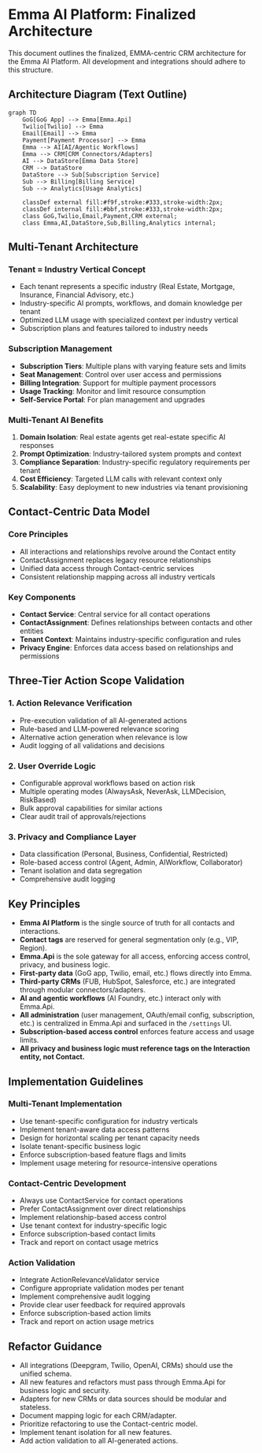 # Emma AI Platform: Finalized Architecture

This document outlines the finalized, EMMA-centric CRM architecture for the Emma AI Platform. All development and integrations should adhere to this structure.

## Architecture Diagram (Text Outline)

```mermaid
graph TD
    GoG[GoG App] --> Emma[Emma.Api]
    Twilio[Twilio] --> Emma
    Email[Email] --> Emma
    Payment[Payment Processor] --> Emma
    Emma --> AI[AI/Agentic Workflows]
    Emma --> CRM[CRM Connectors/Adapters]
    AI --> DataStore[Emma Data Store]
    CRM --> DataStore
    DataStore --> Sub[Subscription Service]
    Sub --> Billing[Billing Service]
    Sub --> Analytics[Usage Analytics]
    
    classDef external fill:#f9f,stroke:#333,stroke-width:2px;
    classDef internal fill:#bbf,stroke:#333,stroke-width:2px;
    class GoG,Twilio,Email,Payment,CRM external;
    class Emma,AI,DataStore,Sub,Billing,Analytics internal;
```

## Multi-Tenant Architecture

### Tenant = Industry Vertical Concept

- Each tenant represents a specific industry (Real Estate, Mortgage, Insurance, Financial Advisory, etc.)
- Industry-specific AI prompts, workflows, and domain knowledge per tenant
- Optimized LLM usage with specialized context per industry vertical
- Subscription plans and features tailored to industry needs

### Subscription Management

- **Subscription Tiers**: Multiple plans with varying feature sets and limits
- **Seat Management**: Control over user access and permissions
- **Billing Integration**: Support for multiple payment processors
- **Usage Tracking**: Monitor and limit resource consumption
- **Self-Service Portal**: For plan management and upgrades

### Multi-Tenant AI Benefits

1. **Domain Isolation**: Real estate agents get real-estate specific AI responses
2. **Prompt Optimization**: Industry-tailored system prompts and context
3. **Compliance Separation**: Industry-specific regulatory requirements per tenant
4. **Cost Efficiency**: Targeted LLM calls with relevant context only
5. **Scalability**: Easy deployment to new industries via tenant provisioning

## Contact-Centric Data Model

### Core Principles

- All interactions and relationships revolve around the Contact entity
- ContactAssignment replaces legacy resource relationships
- Unified data access through Contact-centric services
- Consistent relationship mapping across all industry verticals

### Key Components

- **Contact Service**: Central service for all contact operations
- **ContactAssignment**: Defines relationships between contacts and other entities
- **Tenant Context**: Maintains industry-specific configuration and rules
- **Privacy Engine**: Enforces data access based on relationships and permissions

## Three-Tier Action Scope Validation

### 1. Action Relevance Verification

- Pre-execution validation of all AI-generated actions
- Rule-based and LLM-powered relevance scoring
- Alternative action generation when relevance is low
- Audit logging of all validations and decisions

### 2. User Override Logic

- Configurable approval workflows based on action risk
- Multiple operating modes (AlwaysAsk, NeverAsk, LLMDecision, RiskBased)
- Bulk approval capabilities for similar actions
- Clear audit trail of approvals/rejections

### 3. Privacy and Compliance Layer

- Data classification (Personal, Business, Confidential, Restricted)
- Role-based access control (Agent, Admin, AIWorkflow, Collaborator)
- Tenant isolation and data segregation
- Comprehensive audit logging

## Key Principles
- **Emma AI Platform** is the single source of truth for all contacts and interactions.
- **Contact tags** are reserved for general segmentation only (e.g., VIP, Region).
- **Emma.Api** is the sole gateway for all access, enforcing access control, privacy, and business logic.
- **First-party data** (GoG app, Twilio, email, etc.) flows directly into Emma.
- **Third-party CRMs** (FUB, HubSpot, Salesforce, etc.) are integrated through modular connectors/adapters.
- **AI and agentic workflows** (AI Foundry, etc.) interact only with Emma.Api.
- **All administration** (user management, OAuth/email config, subscription, etc.) is centralized in Emma.Api and surfaced in the `/settings` UI.
- **Subscription-based access control** enforces feature access and usage limits.
- **All privacy and business logic must reference tags on the Interaction entity, not Contact.**

## Implementation Guidelines

### Multi-Tenant Implementation

- Use tenant-specific configuration for industry verticals
- Implement tenant-aware data access patterns
- Design for horizontal scaling per tenant capacity needs
- Isolate tenant-specific business logic
- Enforce subscription-based feature flags and limits
- Implement usage metering for resource-intensive operations

### Contact-Centric Development

- Always use ContactService for contact operations
- Prefer ContactAssignment over direct relationships
- Implement relationship-based access control
- Use tenant context for industry-specific logic
- Enforce subscription-based contact limits
- Track and report on contact usage metrics

### Action Validation

- Integrate ActionRelevanceValidator service
- Configure appropriate validation modes per tenant
- Implement comprehensive audit logging
- Provide clear user feedback for required approvals
- Enforce subscription-based action limits
- Track and report on action usage metrics

## Refactor Guidance
- All integrations (Deepgram, Twilio, OpenAI, CRMs) should use the unified schema.
- All new features and refactors must pass through Emma.Api for business logic and security.
- Adapters for new CRMs or data sources should be modular and stateless.
- Document mapping logic for each CRM/adapter.
- Prioritize refactoring to use the Contact-centric model.
- Implement tenant isolation for all new features.
- Add action validation to all AI-generated actions.
